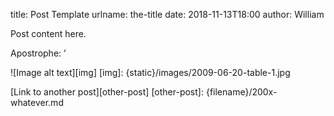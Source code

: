 title: Post Template
urlname: the-title
date: 2018-11-13T18:00
author: William

Post content here.

Apostrophe: &#x02bc;

![Image alt text][img]
[img]: {static}/images/2009-06-20-table-1.jpg

[Link to another post][other-post]
[other-post]: {filename}/200x-whatever.md
